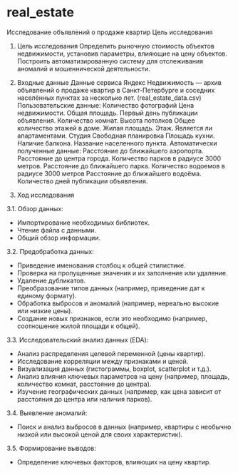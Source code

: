 # real_estate
Исследование объявлений о продаже квартир
Цель исследования
1.  Цель исследования
Определить рыночную стоимость объектов недвижимости, установив параметры, влияющие на цену объектов. Построить автоматизированную систему для отслеживания аномалий и мошеннической деятельности.
2.  Входные данные
Данные сервиса Яндекс Недвижимость — архив объявлений о продаже квартир в Санкт-Петербурге и соседних населённых пунктах за несколько лет. (real_estate_data.csv)
Пользовательские данные:
Количество фотографий
Цена недвижимости.
Общая площадь.
Первый день публикации объявления.
Количество комнат.
Высота потолков
Общее количество этажей в доме.
Жилая площадь.
Этаж.
Является ли апартаментами.
Студия
Свободная планировка
Площадь кухни.
Наличие балкона.
Название населенного пункта.
Автоматически полученные данные:
Расстояние до ближайшего аэропорта.
Расстояние до центра города.
Количество парков в радиусе 3000 метров.
Расстояние до ближайшего парка.
Количество водоемов в радиусе 3000 метров
Расстояние до ближайшего водоёма.
Количество дней публикации объявления.

3.   Ход исследования
   
3.1.  Обзор данных:
- Импортирование необходимых библиотек.
- Чтение файла с данными.
- Общий обзор информации.

3.2. Предобработка данных:
- Приведение именования столбоц к общей стилистике.
- Проверка на пропущенные значения и их заполнение или удаление.
- Удаление дубликатов.
- Преобразование типов данных (например, приведение дат к единому формату).
- Обработка выбросов и аномалий (например, нереально высокие или низкие цены).
- Создание новых признаков, если это необходимо (например, соотношение жилой площади к общей).
  
3.3. Исследовательский анализ данных (EDA):
- Анализ распределения целевой переменной (цены квартир).
- Исследование корреляции между признаками и ценой.
- Визуализация данных (гистограммы, boxplot, scatterplot и т.д.).
- Анализ влияния ключевых параметров на цену (например, площадь, количество комнат, расстояние до центра).
- Изучение географических данных (например, как цена зависит от расстояния до центра или наличия парков).
  
3.4. Выявление аномалий:
- Поиск и анализ выбросов в данных (например, квартиры с необычно низкой или высокой ценой для своих характеристик).
  
3.5. Формирование выводов:
- Определение ключевых факторов, влияющих на цену квартир.
